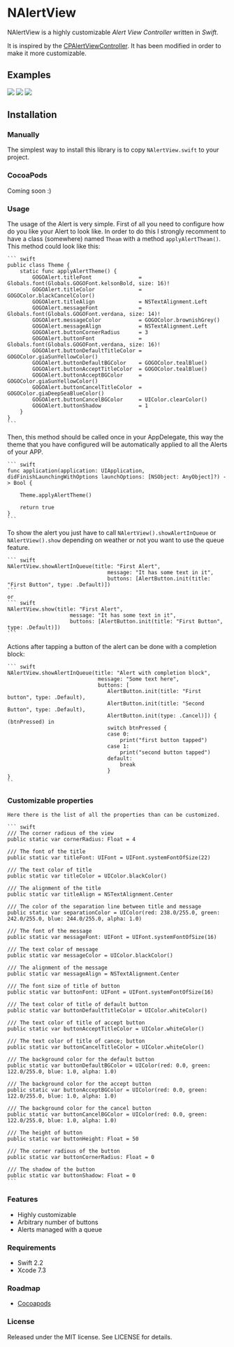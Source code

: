 # NAlertView
NAlertView is a highly customizable *Alert View Controller* written in *Swift*.

It is inspired by the [CPAlertViewController](https://github.com/cp3hnu/CPAlertViewController). It has been modified in order to make it more customizable.

## Examples

![](01.png)
![](02.png)
![](03.png)

## Installation

### Manually

The simplest way to install this library is to copy `NAlertView.swift` to your project.

### CocoaPods

Coming soon :)

### Usage

The usage of the Alert is very simple. First of all you need to configure how do you like your Alert to look like. In order to do this I strongly recomment to have a class (somewhere) named `Theam` with a method `applyAlertTheam()`. This method could look like this:

	``` swift
	public class Theme {
	    static func applyAlertTheme() {
	        GOGOAlert.titleFont               = Globals.font(Globals.GOGOFont.kelsonBold, size: 16)!
	        GOGOAlert.titleColor              = GOGOColor.blackCancelColor()
	        GOGOAlert.titleAlign              = NSTextAlignment.Left
	        GOGOAlert.messageFont             = Globals.font(Globals.GOGOFont.verdana, size: 14)!
	        GOGOAlert.messageColor            = GOGOColor.brownishGrey()
	        GOGOAlert.messageAlign            = NSTextAlignment.Left
	        GOGOAlert.buttonCornerRadius      = 3
	        GOGOAlert.buttonFont              = Globals.font(Globals.GOGOFont.verdana, size: 16)!
	        GOGOAlert.buttonDefaultTitleColor = GOGOColor.giaSunYellowColor()
	        GOGOAlert.buttonDefaultBGColor    = GOGOColor.tealBlue()
	        GOGOAlert.buttonAcceptTitleColor  = GOGOColor.tealBlue()
	        GOGOAlert.buttonAcceptBGColor     = GOGOColor.giaSunYellowColor()
	        GOGOAlert.buttonCancelTitleColor  = GOGOColor.giaDeepSeaBlueColor()
	        GOGOAlert.buttonCancelBGColor     = UIColor.clearColor()
	        GOGOAlert.buttonShadow            = 1
	    }
	}
	```

Then, this method should be called once in your AppDelegate, this way the theme that you have configured will be automatically applied to all the Alerts of your APP.

	``` swift
    func application(application: UIApplication, didFinishLaunchingWithOptions launchOptions: [NSObject: AnyObject]?) -> Bool {

        Theme.applyAlertTheme()
        
        return true
    }
    ```

To show the alert you just have to call `NAlertView().showAlertInQueue` or `NAlertView().show` depending on weather or not you want to use the queue feature.

	``` swift
	NAlertView.showAlertInQueue(title: "First Alert",
                                    message: "It has some text in it",
                                    buttons: [AlertButton.init(title: "First Button", type: .Default)])
	```
	or
	``` swift
	NAlertView.show(title: "First Alert",
                        message: "It has some text in it",
                        buttons: [AlertButton.init(title: "First Button", type: .Default)])
	```

Actions after tapping a button of the alert can be done with a completion block:

	``` swift
	NAlertView.showAlertInQueue(title: "Alert with completion block",
                                 message: "Some text here",
                                 buttons: [
                                 	AlertButton.init(title: "First button", type: .Default),
                                    AlertButton.init(title: "Second Button", type: .Default),
                                    AlertButton.init(type: .Cancel)]) { (btnPressed) in
                                    switch btnPressed {
                                    case 0:
                                        print("first button tapped")
                                    case 1:
                                        print("second button tapped")
                                    default:
                                        break
                                    }
    }
    ``


### Customizable properties
	Here there is the list of all the properties than can be customized.

	``` swift
	/// The corner radious of the view
    public static var cornerRadius: Float = 4
    
    /// The font of the title
    public static var titleFont: UIFont = UIFont.systemFontOfSize(22)
    
    /// The text color of title
    public static var titleColor = UIColor.blackColor()
    
    /// The alignment of the title
    public static var titleAlign = NSTextAlignment.Center
    
    /// The color of the separation line between title and message
    public static var separationColor = UIColor(red: 238.0/255.0, green: 242.0/255.0, blue: 244.0/255.0, alpha: 1.0)
    
    /// The font of the message
    public static var messageFont: UIFont = UIFont.systemFontOfSize(16)
    
    /// The text color of message
    public static var messageColor = UIColor.blackColor()
    
    /// The alignment of the message
    public static var messageAlign = NSTextAlignment.Center
    
    /// The font size of title of button
    public static var buttonFont: UIFont = UIFont.systemFontOfSize(16)
    
    /// The text color of title of default button
    public static var buttonDefaultTitleColor = UIColor.whiteColor()
    
    /// The text color of title of accept button
    public static var buttonAcceptTitleColor = UIColor.whiteColor()
    
    /// The text color of title of cance; button
    public static var buttonCancelTitleColor = UIColor.whiteColor()
    
    /// The background color for the default button
    public static var buttonDefaultBGColor = UIColor(red: 0.0, green: 122.0/255.0, blue: 1.0, alpha: 1.0)
    
    /// The background color for the accept button
    public static var buttonAcceptBGColor = UIColor(red: 0.0, green: 122.0/255.0, blue: 1.0, alpha: 1.0)
    
    /// The background color for the cancel button
    public static var buttonCancelBGColor = UIColor(red: 0.0, green: 122.0/255.0, blue: 1.0, alpha: 1.0)
    
    /// The height of button
    public static var buttonHeight: Float = 50
    
    /// The corner radious of the button
    public static var buttonCornerRadius: Float = 0
    
    /// The shadow of the button
    public static var buttonShadow: Float = 0
	```


### Features

* Highly customizable
* Arbitrary number of buttons
* Alerts managed with a queue

### Requirements

* Swift 2.2
* Xcode 7.3

### Roadmap

* [Cocoapods](Documentation/CocoaPods.md)

### License

Released under the MIT license. See LICENSE for details.
